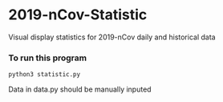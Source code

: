 # 2019-nCov-Statistic
Visual display statistics for 2019-nCov daily and historical data

### To run this program
`python3 statistic.py`

Data in data.py should be manually inputed